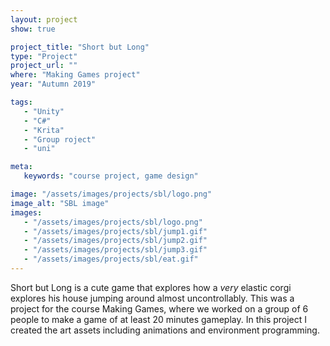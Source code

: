 ```yaml
---
layout: project
show: true

project_title: "Short but Long"
type: "Project"
project_url: ""
where: "Making Games project"
year: "Autumn 2019"

tags: 
   - "Unity"
   - "C#"
   - "Krita"
   - "Group roject"
   - "uni"

meta:
   keywords: "course project, game design"

image: "/assets/images/projects/sbl/logo.png"
image_alt: "SBL image"
images:
   - "/assets/images/projects/sbl/logo.png"
   - "/assets/images/projects/sbl/jump1.gif"
   - "/assets/images/projects/sbl/jump2.gif"
   - "/assets/images/projects/sbl/jump3.gif"
   - "/assets/images/projects/sbl/eat.gif"
---
```

Short but Long is a cute game that explores how a *very* elastic corgi explores his house jumping around almost uncontrollably.
This was a project for the course Making Games, where we worked on a group of 6 people to make a game of at least 20 minutes gameplay. In this project I created the art assets including animations and environment programming. 